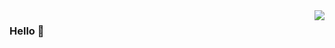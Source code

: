 <img align="right" src="https://github-readme-stats.vercel.app/api?username=dubaoquan404&show_icons=true&hide_title=true" />

### Hello 👋


